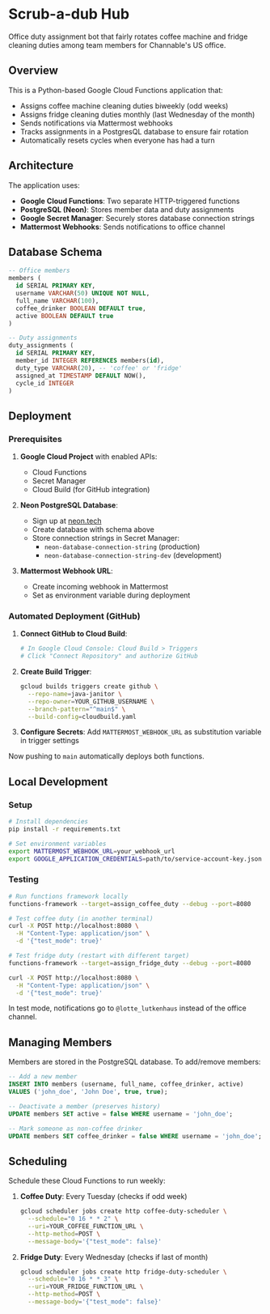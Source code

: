 # Scrub-a-dub Hub

Office duty assignment bot that fairly rotates coffee machine and fridge cleaning duties among team 
members for Channable's US office. 

## Overview

This is a Python-based Google Cloud Functions application that:
- Assigns coffee machine cleaning duties biweekly (odd weeks)
- Assigns fridge cleaning duties monthly (last Wednesday of the month)
- Sends notifications via Mattermost webhooks
- Tracks assignments in a PostgresQL database to ensure fair rotation
- Automatically resets cycles when everyone has had a turn

## Architecture

The application uses:
- **Google Cloud Functions**: Two separate HTTP-triggered functions
- **PostgreSQL (Neon)**: Stores member data and duty assignments
- **Google Secret Manager**: Securely stores database connection strings
- **Mattermost Webhooks**: Sends notifications to office channel

## Database Schema

```sql
-- Office members
members (
  id SERIAL PRIMARY KEY,
  username VARCHAR(50) UNIQUE NOT NULL,
  full_name VARCHAR(100),
  coffee_drinker BOOLEAN DEFAULT true,
  active BOOLEAN DEFAULT true
)

-- Duty assignments
duty_assignments (
  id SERIAL PRIMARY KEY,
  member_id INTEGER REFERENCES members(id),
  duty_type VARCHAR(20), -- 'coffee' or 'fridge'
  assigned_at TIMESTAMP DEFAULT NOW(),
  cycle_id INTEGER
)
```

## Deployment

### Prerequisites

1. **Google Cloud Project** with enabled APIs:
   - Cloud Functions
   - Secret Manager
   - Cloud Build (for GitHub integration)

2. **Neon PostgreSQL Database**:
   - Sign up at [neon.tech](https://neon.tech)
   - Create database with schema above
   - Store connection strings in Secret Manager:
     - `neon-database-connection-string` (production)
     - `neon-database-connection-string-dev` (development)

3. **Mattermost Webhook URL**:
   - Create incoming webhook in Mattermost
   - Set as environment variable during deployment

### Automated Deployment (GitHub)

1. **Connect GitHub to Cloud Build**:
   ```bash
   # In Google Cloud Console: Cloud Build > Triggers
   # Click "Connect Repository" and authorize GitHub
   ```

2. **Create Build Trigger**:
   ```bash
   gcloud builds triggers create github \
     --repo-name=java-janitor \
     --repo-owner=YOUR_GITHUB_USERNAME \
     --branch-pattern="^main$" \
     --build-config=cloudbuild.yaml
   ```

3. **Configure Secrets**: Add `MATTERMOST_WEBHOOK_URL` as substitution variable in trigger settings

Now pushing to `main` automatically deploys both functions.

## Local Development

### Setup

```bash
# Install dependencies
pip install -r requirements.txt

# Set environment variables
export MATTERMOST_WEBHOOK_URL=your_webhook_url
export GOOGLE_APPLICATION_CREDENTIALS=path/to/service-account-key.json
```

### Testing

```bash
# Run functions framework locally
functions-framework --target=assign_coffee_duty --debug --port=8080

# Test coffee duty (in another terminal)
curl -X POST http://localhost:8080 \
  -H "Content-Type: application/json" \
  -d '{"test_mode": true}'

# Test fridge duty (restart with different target)
functions-framework --target=assign_fridge_duty --debug --port=8080

curl -X POST http://localhost:8080 \
  -H "Content-Type: application/json" \
  -d '{"test_mode": true}'
```

In test mode, notifications go to `@lotte_lutkenhaus` instead of the office channel.

## Managing Members

Members are stored in the PostgreSQL database. To add/remove members:

```sql
-- Add a new member
INSERT INTO members (username, full_name, coffee_drinker, active) 
VALUES ('john_doe', 'John Doe', true, true);

-- Deactivate a member (preserves history)
UPDATE members SET active = false WHERE username = 'john_doe';

-- Mark someone as non-coffee drinker
UPDATE members SET coffee_drinker = false WHERE username = 'john_doe';
```

## Scheduling

Schedule these Cloud Functions to run weekly:

1. **Coffee Duty**: Every Tuesday (checks if odd week)
   ```bash
   gcloud scheduler jobs create http coffee-duty-scheduler \
     --schedule="0 16 * * 2" \
     --uri=YOUR_COFFEE_FUNCTION_URL \
     --http-method=POST \
     --message-body='{"test_mode": false}'
   ```

2. **Fridge Duty**: Every Wednesday (checks if last of month)
   ```bash
   gcloud scheduler jobs create http fridge-duty-scheduler \
     --schedule="0 16 * * 3" \
     --uri=YOUR_FRIDGE_FUNCTION_URL \
     --http-method=POST \
     --message-body='{"test_mode": false}'
   ```